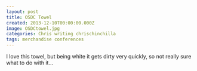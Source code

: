 ```yaml
---
layout: post
title: OSDC Towel
created: 2013-12-10T00:00:00.000Z
image: OSDCtowel.jpg
categories: Chris writing chrischinchilla
tags: merchandise conferences
---
```


I love this towel, but being white it gets dirty very quickly, so not really sure what to do with it...
